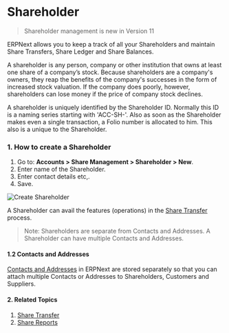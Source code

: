 <!-- add-breadcrumbs -->
# Shareholder

> Shareholder management is new in Version 11

ERPNext allows you to keep a track of all your Shareholders and maintain Share Transfers, Share Ledger and Share Balances.

A shareholder is any person, company or other institution that owns at least one share of a company’s stock. Because shareholders are a company's owners, they reap the benefits of the company's successes in the form of increased stock valuation. If the company does poorly, however, shareholders can lose money if the price of company stock declines.

A shareholder is uniquely identified by the Shareholder ID. Normally this ID is a naming series starting with 'ACC-SH-'. Also as soon as the Shareholder makes even a single transaction, a Folio number is allocated to him. This also is a unique to the Shareholder.

### 1. How to create a Shareholder
1. Go to: **Accounts > Share Management > Shareholder > New**.
1. Enter name of the Shareholder.
1. Enter contact details etc,.
1. Save.

<img class="screenshot" alt="Create Shareholder" src="/docs/assets/img/accounts/shareholder/shareholder_tonystark.png">

A Shareholder can avail the features (operations) in the [Share Transfer](/docs/user/manual/en/accounts/share/share_transfer) process.

> Note: Shareholders are separate from Contacts and Addresses. A Shareholder can
have multiple Contacts and Addresses.

#### 1.2 Contacts and Addresses

[Contacts and Addresses](/docs/user/manual/en/CRM/contact) in ERPNext are stored separately so that you can attach multiple Contacts or Addresses to Shareholders, Customers and Suppliers.

#### 2. Related Topics
1. [Share Transfer](/docs/user/manual/en/accounts/share-transfer)
1. [Share Reports](/docs/user/manual/en/accounts/share-reports)
